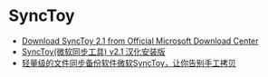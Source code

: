 # SyncToy

- [Download SyncToy 2.1 from Official Microsoft Download Center](https://www.microsoft.com/en-us/download/details.aspx?id=15155)
- [SyncToy(微软同步工具) v2.1 汉化安装版](https://www.jb51.net/softs/653707.html)
- [轻量级的文件同步备份软件微软SyncToy，让你告别手工拷贝](https://baijiahao.baidu.com/s?id=1641031546365265491&wfr=spider&for=pc)
```c#

```
